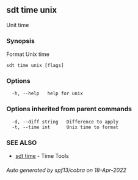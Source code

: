 ## sdt time unix

Unit time

### Synopsis

Format Unix time

```
sdt time unix [flags]
```

### Options

```
  -h, --help   help for unix
```

### Options inherited from parent commands

```
  -d, --diff string   Difference to apply
  -t, --time int      Unix time to format
```

### SEE ALSO

* [sdt time](sdt_time.md)	 - Time Tools

###### Auto generated by spf13/cobra on 18-Apr-2022
